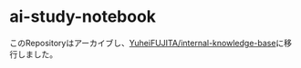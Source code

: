 # ai-study-notebook

このRepositoryはアーカイブし、[YuheiFUJITA/internal\-knowledge\-base](https://github.com/YuheiFUJITA/internal-knowledge-base)に移行しました。
